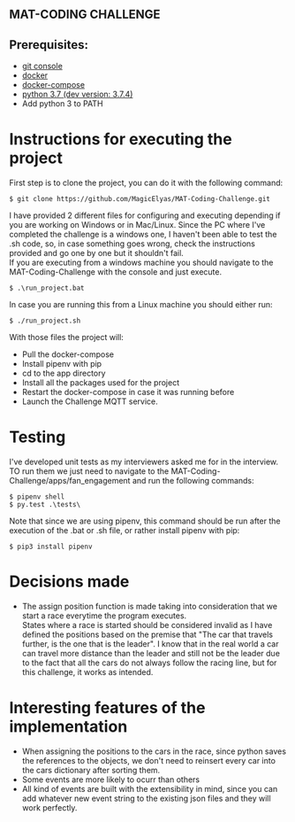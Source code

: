 ## MAT-CODING CHALLENGE

## Prerequisites:
* [git console](https://git-scm.com/downloads)
* [docker](https://docs.docker.com/)
* [docker-compose](https://docs.docker.com/compose/)
* [python 3.7 (dev version: 3.7.4)](https://www.python.org/)
* Add python 3 to PATH

# Instructions for executing the project
First step is to clone the project, you can do it with the following command:
```console
$ git clone https://github.com/MagicElyas/MAT-Coding-Challenge.git
```
I have provided 2 different files for configuring and executing depending if you are working on Windows or in Mac/Linux. Since the PC where I've completed the challenge is a windows one, I haven't been able to test the .sh code, so, in case something goes wrong, check the instructions provided and go one by one but it shouldn't fail.  
If you are executing from a windows machine you should navigate to the MAT-Coding-Challenge with the console and just execute.  
```console
$ .\run_project.bat
```
In case you are running this from a Linux machine you should either run:
```console
$ ./run_project.sh
```
With those files the project will:
- Pull the docker-compose
- Install pipenv with pip
- cd to the app directory
- Install all the packages used for the project
- Restart the docker-compose in case it was running before
- Launch the Challenge MQTT service.

# Testing
I've developed unit tests as my interviewers asked me for in the interview. TO run them we just need to navigate to the MAT-Coding-Challenge/apps/fan_engagement and run the following commands:
```console
$ pipenv shell
$ py.test .\tests\
```
Note that since we are using pipenv, this command should be run after the execution of the .bat or .sh file, or rather install pipenv with pip:

```console
$ pip3 install pipenv
```


# Decisions made
* The assign position function is made taking into consideration that we start a race everytime the program executes.  
States where a race is started should be considered invalid as I have defined the positions based on the premise that "The car that travels further, is the one that is the leader". I know that in the real world a car can travel more distance than the leader and still not be the leader due to the fact that all the cars do not always follow the racing line, but for this challenge, it works as intended.

# Interesting features of the implementation
* When assigning the positions to the cars in the race, since python saves the references to the objects, we don't need to reinsert every car into the cars dictionary after sorting them.
* Some events are more likely to ocurr than others
* All kind of events are built with the extensibility in mind, since you can add whatever new event string to the existing json files and they will work perfectly. 